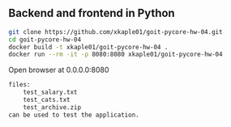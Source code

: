 ## Backend and frontend in Python


```sh
git clone https://github.com/xkaple01/goit-pycore-hw-04.git
cd goit-pycore-hw-04
docker build -t xkaple01/goit-pycore-hw-04 .
docker run --rm -it -p 8080:8080 xkaple01/goit-pycore-hw-04
```

Open browser at 0.0.0.0:8080

```sh
files:
    test_salary.txt
    test_cats.txt
    test_archive.zip
can be used to test the application.
```